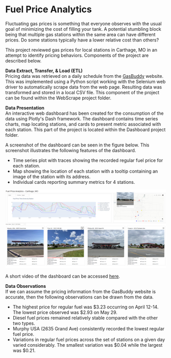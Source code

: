 # Fuel Price Analytics
Fluctuating gas prices is something that everyone observes with the usual goal of minimizing the cost of filling your tank.  A potential stumbling block being that multiple gas stations within the same area can have different prices.  Do some stations typically have a lower relative cost than others?

This project reviewed gas prices for local stations in Carthage, MO in an attempt to identify pricing behaviors.  Components of the project are described below.

**Data Extract, Transfer, & Load (ETL)**  
Pricing data was retrieved on a daily schedule from the [GasBuddy](https://www.gasbuddy.com/gasprices/missouri/carthage) website.  This was implemented using a Python script working with the Selenium web driver to automatically scrape data from the web page.  Resulting data was transformed and stored in a local CSV file.  This component of the project can be found within the WebScrape project folder.

**Data Presentation**  
An interactive web dashboard has been created for the consumption of the data using Plotly's Dash framework.  The dashboard contains time series charts, map locating stations, and cards to present metric associated with each station.  This part of the project is located within the Dashboard project folder.

A screenshot of the dashboard can be seen in the figure below.  This screenshot illustrates the following features of the dashboard.

- Time series plot with traces showing the recorded regular fuel price for each station.
- Map showing the location of each station with a tooltip containing an image of the station with its address.
- Individual cards reporting summary metrics for 4 stations.

![Dashboard Screenshot](ProjectVisuals/DashboardScreenshot.PNG)

A short video of the dashboard can be accessed [here](ProjectVisuals/DashboardDemo.mp4).

**Data Observations**  
If we can assume the pricing information from the GasBuddy website is accurate, then the following observations can be drawn from the data.

- The highest price for regular fuel was $3.23 occurring on April 12-14.  The lowest price observed was $2.93 on May 29. 
- Diesel fuel prices remained relatively stable compared with the other two types.
- Murphy USA (2635 Grand Ave) consistently recorded the lowest regular fuel price.
- Variations in regular fuel prices across the set of stations on a given day varied considerably.  The smallest variation was $0.04 while the largest was $0.21.  